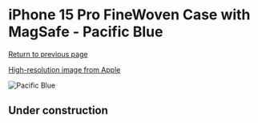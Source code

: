 # iPhone 15 Pro FineWoven Case with MagSafe - Pacific Blue

[Return to previous page](/iphone_15)

[High-resolution image from Apple](https://store.storeimages.cdn-apple.com/8756/as-images.apple.com/is/MT4Q3?wid=4500&hei=4500&fmt=png)

<div style="width: 512px"><img src="/almost_uncompressed/MT4Q3.webp" alt="Pacific Blue"></div>

## Under construction
